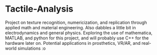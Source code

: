 # Tactile-Analysis
Project on texture recognition, numericization, and replication through applied math and material engineering. Also dabbles a little bit in electrodynamics and general physics. Exploring the use of mathematica, MATLAB, and python for this project, and will probably use C++ for the hardware later on. Potential applications in prosthetics, VR/AR, and real-world simulations :o
